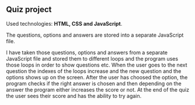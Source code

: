 ## Quiz project

Used technologies: **HTML, CSS and JavaScript**.

The questions, options and answers are stored into a separate JavaScript file.

I have taken those questions, options and answers from a separate JavaScript file and stored them to different loops
and the program uses those loops in order to show questions etc. When the user goes to the next question
the indexes of the loops increase and the new question and the options shows up on the screen. After the user
has choosed the option, the program checks if the right answer is chosen and then depending on the answer
the program either increases the score or not. At the end of the quiz the user sees their score and has the
ability to try again.

